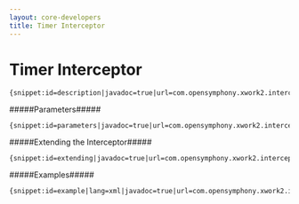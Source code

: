 ```yaml
---
layout: core-developers
title: Timer Interceptor
---
```


# Timer Interceptor



~~~~~~~
{snippet:id=description|javadoc=true|url=com.opensymphony.xwork2.interceptor.TimerInterceptor}
~~~~~~~

#####Parameters#####



~~~~~~~
{snippet:id=parameters|javadoc=true|url=com.opensymphony.xwork2.interceptor.TimerInterceptor}
~~~~~~~

#####Extending the Interceptor#####



~~~~~~~
{snippet:id=extending|javadoc=true|url=com.opensymphony.xwork2.interceptor.TimerInterceptor}
~~~~~~~

#####Examples#####



~~~~~~~
{snippet:id=example|lang=xml|javadoc=true|url=com.opensymphony.xwork2.interceptor.TimerInterceptor}
~~~~~~~
